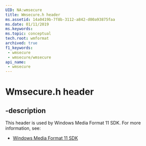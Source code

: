 ```yaml
---
UID: NA:wmsecure
title: Wmsecure.h header
ms.assetid: 14a0419b-7f8b-3112-a842-d00a93875faa
ms.date: 01/11/2019
ms.keywords: 
ms.topic: conceptual
tech.root: wmformat
archived: true
f1_keywords:
 - wmsecure
 - wmsecure/wmsecure
api_name:
 - wmsecure
---
```


# Wmsecure.h header


## -description

This header is used by Windows Media Format 11 SDK. For more information, see:

- [Windows Media Format 11 SDK](../_wmformat/index.md)

